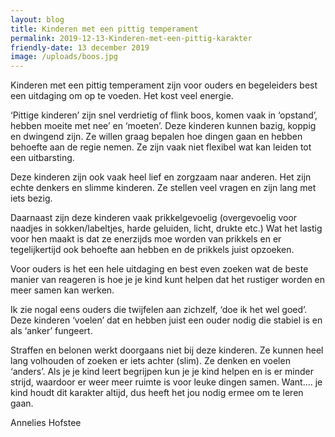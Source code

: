 ```yaml
---
layout: blog
title: Kinderen met een pittig temperament
permalink: 2019-12-13-Kinderen-met-een-pittig-karakter
friendly-date: 13 december 2019
image: /uploads/boos.jpg
---
```

Kinderen met een pittig temperament zijn voor ouders en begeleiders best een uitdaging om op te voeden. Het kost veel energie. 



‘Pittige kinderen’ zijn snel verdrietig of flink boos, komen vaak in ‘opstand’, hebben moeite met nee’ en ‘moeten’. Deze kinderen kunnen bazig, koppig en dwingend zijn. Ze willen graag bepalen hoe dingen gaan en hebben behoefte aan de regie nemen. Ze zijn vaak niet flexibel wat kan leiden tot een uitbarsting. 

Deze kinderen zijn ook vaak heel lief en zorgzaam naar anderen. Het zijn echte denkers en slimme kinderen. Ze stellen veel vragen en zijn lang met iets bezig. 

Daarnaast zijn deze kinderen vaak prikkelgevoelig (overgevoelig voor naadjes in sokken/labeltjes, harde geluiden, licht, drukte etc.)  Wat het lastig voor hen maakt is dat ze enerzijds moe worden van prikkels en er tegelijkertijd ook behoefte aan hebben en de prikkels juist opzoeken.

Voor ouders is het een hele uitdaging en best even zoeken wat de beste manier van reageren is hoe je je kind kunt helpen dat het rustiger worden en meer samen kan werken.

Ik zie nogal eens ouders die twijfelen aan zichzelf, ‘doe ik het wel goed’. Deze kinderen ‘voelen’ dat en hebben juist een ouder nodig die stabiel is en als ‘anker’ fungeert. 

Straffen en belonen werkt doorgaans niet bij deze kinderen. Ze kunnen heel lang volhouden of zoeken er iets achter (slim). Ze denken en voelen ‘anders’. Als je je kind leert begrijpen kun je je kind helpen en is er minder strijd, waardoor er weer meer ruimte is voor leuke dingen samen. Want…. je kind houdt dit karakter altijd, dus heeft het jou nodig ermee om te leren gaan. 

Annelies Hofstee
